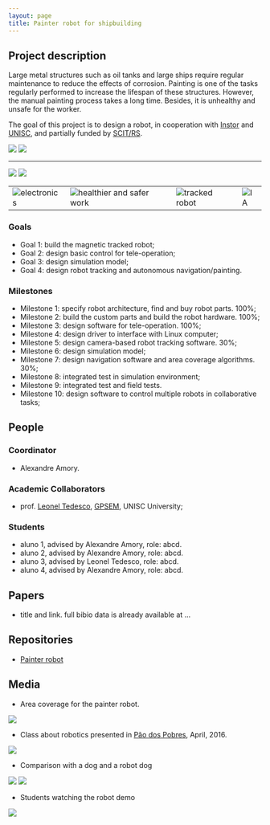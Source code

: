 ```yaml
---
layout: page
title: Painter robot for shipbuilding
---
```


## Project description

Large metal structures such as oil tanks and large ships require regular maintenance to reduce the effects of corrosion.
Painting is one of the tasks regularly performed to increase the lifespan of these structures.
However, the manual painting process takes a long time. Besides, it is unhealthy and unsafe for the worker.

The goal of this project is to design a robot, in cooperation with [Instor](www.instor.com.br) and [UNISC](http://inf.unisc.br/gpsem/), and partially funded by [SCIT/RS](www.scit.rs.gov.br).

![](../images/projects/instor/instor-model.jpg)
![](../images/projects/instor/instor-robot.jpg)

---

![](../images/projects/instor/shipbuilding.jpg)
![](../images/projects/instor/tanque.jpg)


| | | | |
| --- | --- | --- | --- | 
| ![electronics](../images/icons/electronics.png "electronics") |  ![healthier and safer work](../images/icons/dust-mask.png "healthier and safer work") | ![tracked robot](../images/icons/land-robot.png "tracked robot")  | ![IA](../images/icons/ia.png "autonomous robot")  |


### Goals

 - Goal 1: build the magnetic tracked robot;
 - Goal 2: design basic control for tele-operation;
 - Goal 3: design simulation model;
 - Goal 4: design robot tracking and autonomous navigation/painting.

### Milestones

 - Milestone 1: specify robot architecture, find and buy robot parts. 100%;
 - Milestone 2: build the custom parts and build the robot hardware. 100%;
 - Milestone 3: design software for tele-operation. 100%;
 - Milestone 4: design driver to interface with Linux computer;
 - Milestone 5: design camera-based robot tracking software. 30%;
 - Milestone 6: design simulation model;
 - Milestone 7: design navigation software and area coverage algorithms. 30%;
 - Milestone 8: integrated test in simulation environment;
 - Milestone 9: integrated test and field tests.
 - Milestone 10: design software to control multiple robots in collaborative tasks;

## People


### Coordinator

 - Alexandre Amory.

### Academic Collaborators

 - prof. [Leonel Tedesco](http://lattes.cnpq.br/2520175088634553), [GPSEM](http://inf.unisc.br/gpsem/), UNISC University;

### Students

 - aluno 1, advised by Alexandre Amory, role: abcd.
 - aluno 2, advised by Alexandre Amory, role: abcd.
 - aluno 3, advised by Leonel Tedesco, role: abcd.
 - aluno 4, advised by Alexandre Amory, role: abcd.
 

## Papers

 - title and link. full bibio data is already available at ...

## Repositories

 - [Painter robot](https://github.com/lsa-pucrs/painter-robot-instor)

## Media 

- Area coverage for the painter robot.

![](../images/projects/instor/instor-painting.png)

- Class about robotics presented in [Pão dos Pobres](www.paodospobres.org.br/), April, 2016.

![](../images/projects/instor/instor-pdp1.jpg)

- Comparison with a dog and a robot dog

![](../images/projects/instor/instor-pdp2.jpg)
![](../images/projects/instor/instor-pdp3.png)

- Students watching the robot demo

![](../images/projects/instor/instor-pdp4.jpg)

